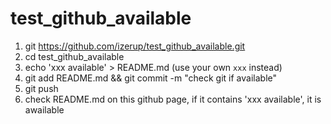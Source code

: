 # test_github_available
1. git https://github.com/izerup/test_github_available.git
2. cd test_github_available
3. echo 'xxx available' > README.md (use your own `xxx` instead)
4. git add README.md && git commit -m "check git if available"
5. git push
6. check README.md on this github page, if it contains 'xxx available', it is awailable
